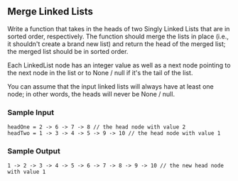 
## Merge Linked Lists

Write a function that takes in the heads of two Singly Linked Lists that are
in sorted order, respectively. The function should merge the lists in place
(i.e., it shouldn't create a brand new list) and return the head of the merged
list; the merged list should be in sorted order.

Each LinkedList node has an integer value as well as
a next node pointing to the next node in the list or to
None / null if it's the tail of the list.

You can assume that the input linked lists will always have at least one node; in other
words, the heads will never be None / null.

### Sample Input
```
headOne = 2 -> 6 -> 7 -> 8 // the head node with value 2
headTwo = 1 -> 3 -> 4 -> 5 -> 9 -> 10 // the head node with value 1
```

### Sample Output
```
1 -> 2 -> 3 -> 4 -> 5 -> 6 -> 7 -> 8 -> 9 -> 10 // the new head node with value 1
```
